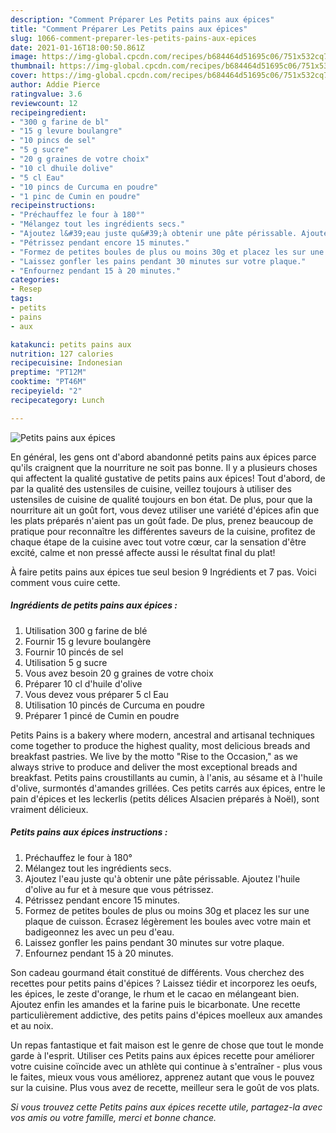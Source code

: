 ```yaml
---
description: "Comment Préparer Les Petits pains aux épices"
title: "Comment Préparer Les Petits pains aux épices"
slug: 1066-comment-preparer-les-petits-pains-aux-epices
date: 2021-01-16T18:00:50.861Z
image: https://img-global.cpcdn.com/recipes/b684464d51695c06/751x532cq70/petits-pains-aux-epices-photo-principale-de-la-recette.jpg
thumbnail: https://img-global.cpcdn.com/recipes/b684464d51695c06/751x532cq70/petits-pains-aux-epices-photo-principale-de-la-recette.jpg
cover: https://img-global.cpcdn.com/recipes/b684464d51695c06/751x532cq70/petits-pains-aux-epices-photo-principale-de-la-recette.jpg
author: Addie Pierce
ratingvalue: 3.6
reviewcount: 12
recipeingredient:
- "300 g farine de bl"
- "15 g levure boulangre"
- "10 pincs de sel"
- "5 g sucre"
- "20 g graines de votre choix"
- "10 cl dhuile dolive"
- "5 cl Eau"
- "10 pincs de Curcuma en poudre"
- "1 pinc de Cumin en poudre"
recipeinstructions:
- "Préchauffez le four à 180°"
- "Mélangez tout les ingrédients secs."
- "Ajoutez l&#39;eau juste qu&#39;à obtenir une pâte périssable. Ajoutez l&#39;huile d&#39;olive au fur et à mesure que vous pétrissez."
- "Pétrissez pendant encore 15 minutes."
- "Formez de petites boules de plus ou moins 30g et placez les sur une plaque de cuisson. Écrasez légèrement les boules avec votre main et badigeonnez les avec un peu d&#39;eau."
- "Laissez gonfler les pains pendant 30 minutes sur votre plaque."
- "Enfournez pendant 15 à 20 minutes."
categories:
- Resep
tags:
- petits
- pains
- aux

katakunci: petits pains aux 
nutrition: 127 calories
recipecuisine: Indonesian
preptime: "PT12M"
cooktime: "PT46M"
recipeyield: "2"
recipecategory: Lunch

---
```



![Petits pains aux épices](https://img-global.cpcdn.com/recipes/b684464d51695c06/751x532cq70/petits-pains-aux-epices-photo-principale-de-la-recette.jpg)

En général, les gens ont d'abord abandonné petits pains aux épices parce qu'ils craignent que la nourriture ne soit pas bonne. Il y a plusieurs choses qui affectent la qualité gustative de petits pains aux épices! Tout d'abord, de par la qualité des ustensiles de cuisine, veillez toujours à utiliser des ustensiles de cuisine de qualité toujours en bon état. De plus, pour que la nourriture ait un goût fort, vous devez utiliser une variété d'épices afin que les plats préparés n'aient pas un goût fade. De plus, prenez beaucoup de pratique pour reconnaître les différentes saveurs de la cuisine, profitez de chaque étape de la cuisine avec tout votre cœur, car la sensation d'être excité, calme et non pressé affecte aussi le résultat final du plat!

<!--inarticleads1-->

À faire petits pains aux épices tue seul besion 9 Ingrédients et 7 pas. Voici comment vous cuire cette.

##### Ingrédients de petits pains aux épices :

1. Utilisation 300 g farine de blé
1. Fournir 15 g levure boulangère
1. Fournir 10 pincés de sel
1. Utilisation 5 g sucre
1. Vous avez besoin 20 g graines de votre choix
1. Préparer 10 cl d&#39;huile d&#39;olive
1. Vous devez vous préparer 5 cl Eau
1. Utilisation 10 pincés de Curcuma en poudre
1. Préparer 1 pincé de Cumin en poudre


Petits Pains is a bakery where modern, ancestral and artisanal techniques come together to produce the highest quality, most delicious breads and breakfast pastries. We live by the motto &#34;Rise to the Occasion,&#34; as we always strive to produce and deliver the most exceptional breads and breakfast. Petits pains croustillants au cumin, à l&#39;anis, au sésame et à l&#39;huile d&#39;olive, surmontés d&#39;amandes grillées. Ces petits carrés aux épices, entre le pain d&#39;épices et les leckerlis (petits délices Alsacien préparés à Noël), sont vraiment délicieux. 

<!--inarticleads2-->

##### Petits pains aux épices instructions :

1. Préchauffez le four à 180°
1. Mélangez tout les ingrédients secs.
1. Ajoutez l&#39;eau juste qu&#39;à obtenir une pâte périssable. Ajoutez l&#39;huile d&#39;olive au fur et à mesure que vous pétrissez.
1. Pétrissez pendant encore 15 minutes.
1. Formez de petites boules de plus ou moins 30g et placez les sur une plaque de cuisson. Écrasez légèrement les boules avec votre main et badigeonnez les avec un peu d&#39;eau.
1. Laissez gonfler les pains pendant 30 minutes sur votre plaque.
1. Enfournez pendant 15 à 20 minutes.


Son cadeau gourmand était constitué de différents. Vous cherchez des recettes pour petits pains d&#39;épices ? Laissez tiédir et incorporez les oeufs, les épices, le zeste d&#39;orange, le rhum et le cacao en mélangeant bien. Ajoutez enfin les amandes et la farine puis le bicarbonate. Une recette particulièrement addictive, des petits pains d&#39;épices moelleux aux amandes et au noix. 

<!--inarticleads1-->

<p>
Un repas fantastique et fait maison est le genre de chose que tout le monde garde à l'esprit. Utiliser ces Petits pains aux épices recette pour améliorer votre cuisine coïncide avec un athlète qui continue à s'entraîner - plus vous le faites, mieux vous vous améliorez, apprenez autant que vous le pouvez sur la cuisine. Plus vous avez de recette, meilleur sera le goût de vos plats.
</p>

<p>
<i>Si vous trouvez cette Petits pains aux épices recette utile, partagez-la avec vos amis ou votre famille, merci et bonne chance.</i>
</p>
